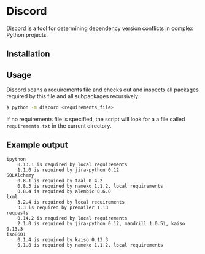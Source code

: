 Discord
=======

Discord is a tool for determining dependency version conflicts in complex
Python projects.

Installation
------------


Usage
-----

Discord scans a requirements file and checks out and inspects all packages
required by this file and all subpackages recursively.

```bash
$ python -m discord <requirements_file>
```

If no requirements file is specified, the script will look for a a file called
`requirements.txt` in the current directory.

Example output
--------------

```
ipython
    0.13.1 is required by local requirements
    1.1.0 is required by jira-python 0.12
SQLAlchemy
    0.8.1 is required by taal 0.4.2
    0.8.3 is required by nameko 1.1.2, local requirements
    0.8.4 is required by alembic 0.6.0
lxml
    3.2.4 is required by local requirements
    3.3 is required by premailer 1.13
requests
    0.14.2 is required by local requirements
    2.1.0 is required by jira-python 0.12, mandrill 1.0.51, kaiso 0.13.3
iso8601
    0.1.4 is required by kaiso 0.13.3
    0.1.8 is required by nameko 1.1.2, local requirements
```

